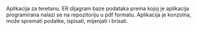 Aplikacija za teretanu.
ER dijagram baze podataka prema kojoj je aplikacija programirana nalazi se na repozitoriju u pdf formatu.
Aplikacija je konzolna, može spremati podatke, ispisati, mijenjati i brisati.
